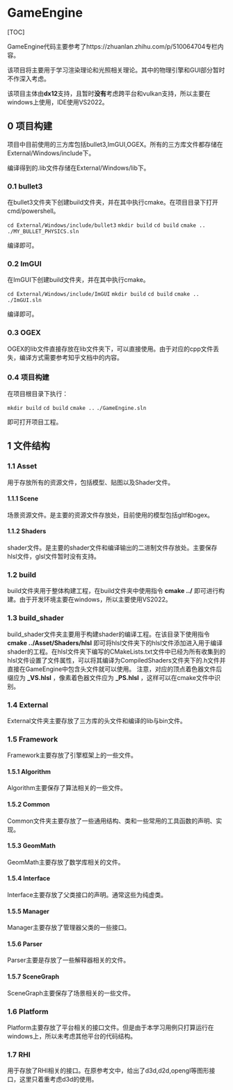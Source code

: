 # GameEngine

[TOC]

GameEngine代码主要参考了https://zhuanlan.zhihu.com/p/510064704专栏内容。

该项目将主要用于学习渲染理论和光照相关理论。其中的物理引擎和GUI部分暂时不作深入考虑。

该项目主体由**dx12**支持，且暂时**没有**考虑跨平台和vulkan支持，所以主要在windows上使用，IDE使用VS2022。

## 0 项目构建

项目中目前使用的三方库包括bullet3,ImGUI,OGEX。所有的三方库文件都存储在External/Windows/include下。

编译得到的.lib文件存储在External/Windows/lib下。

### 0.1 bullet3

在bullet3文件夹下创建build文件夹，并在其中执行cmake。在项目目录下打开cmd/powershell。

`cd External/Windows/include/bullet3`
`mkdir build`
`cd build`
`cmake ..`
`./MY_BULLET_PHYSICS.sln`

编译即可。

### 0.2 ImGUI

在ImGUI下创建build文件夹，并在其中执行cmake。

`cd External/Windows/include/ImGUI`
`mkdir build`
`cd build`
`cmake ..`
`./ImGUI.sln`

编译即可。

### 0.3 OGEX

OGEX的lib文件直接存放在lib文件夹下，可以直接使用。由于对应的cpp文件丢失，编译方式需要参考知乎文档中的内容。

### 0.4 项目构建

在项目根目录下执行：

`mkdir build`
`cd build`
`cmake ..`
`./GameEngine.sln`

即可打开项目工程。

## 1 文件结构

### 1.1 Asset

用于存放所有的资源文件，包括模型、贴图以及Shader文件。

#### 1.1.1 Scene

场景资源文件。是主要的资源文件存放处，目前使用的模型包括gltf和ogex。

#### 1.1.2 Shaders

shader文件。是主要的shader文件和编译输出的二进制文件存放处。主要保存hlsl文件，glsl文件暂时没有支持。

### 1.2 build

build文件夹用于整体构建工程，在build文件夹中使用指令  **cmake ../**  即可进行构建。由于开发环境主要在windows，所以主要使用VS2022。

### 1.3 build_shader

build_shader文件夹主要用于构建shader的编译工程。在该目录下使用指令  **cmake ../Asset/Shaders/hlsl**  即可将hlsl文件夹下的hlsl文件添加进入用于编译shader的工程。在hlsl文件夹下编写的CMakeLists.txt文件中已经为所有收集到的hlsl文件设置了文件属性，可以将其编译为CompiledShaders文件夹下的.h文件并直接在GameEngine中包含头文件就可以使用。
注意，对应的顶点着色器文件后缀应为  **_VS.hlsl**  ，像素着色器文件应为  **_PS.hlsl**  ，这样可以在cmake文件中识别。

### 1.4 External

External文件夹主要存放了三方库的头文件和编译的lib与bin文件。

### 1.5 Framework

Framework主要存放了引擎框架上的一些文件。

#### 1.5.1 Algorithm

Algorithm主要保存了算法相关的一些文件。

#### 1.5.2 Common

Common文件夹主要存放了一些通用结构、类和一些常用的工具函数的声明、实现。

#### 1.5.3 GeomMath

GeomMath主要存放了数学库相关的文件。

#### 1.5.4 Interface

Interface主要存放了父类接口的声明。通常这些为纯虚类。

#### 1.5.5 Manager

Manager主要存放了管理器父类的一些接口。

#### 1.5.6 Parser

Parser主要是存放了一些解释器相关的文件。

#### 1.5.7 SceneGraph

SceneGraph主要保存了场景相关的一些文件。

### 1.6 Platform

 Platform主要存放了平台相关的接口文件。但是由于本学习用例只打算运行在windows上，所以未考虑其他平台的代码结构。

### 1.7 RHI

用于存放了RHI相关的接口。在原参考文中，给出了d3d,d2d,opengl等图形接口，这里只着重考虑d3d的使用。

